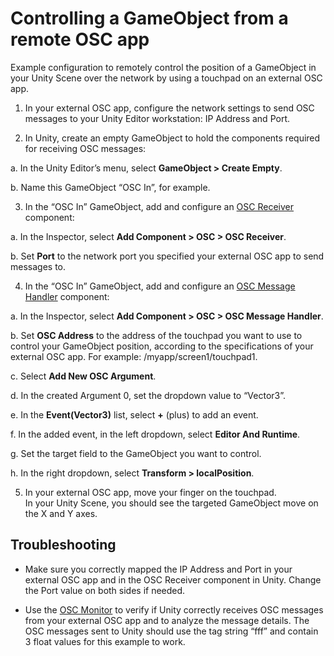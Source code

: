 # Controlling a GameObject from a remote OSC app

Example configuration to remotely control the position of a GameObject in your Unity Scene over the network by using a touchpad on an external OSC app.

1. In your external OSC app, configure the network settings to send OSC messages to your Unity Editor workstation: IP Address and Port.


2. In Unity, create an empty GameObject to hold the components required for receiving OSC messages:

  a. In the Unity Editor’s menu, select **GameObject \> Create Empty**.

  b. Name this GameObject “OSC In”, for example.


3. In the “OSC In” GameObject, add and configure an [OSC Receiver](ui-ref.md#osc-receiver) component:

  a. In the Inspector, select **Add Component \> OSC \> OSC Receiver**.

  b. Set **Port** to the network port you specified your external OSC app to send messages to.


4. In the “OSC In” GameObject, add and configure an [OSC Message Handler](ui-ref.md#osc-message-handler) component:

  a. In the Inspector, select **Add Component \> OSC \> OSC Message Handler**.

  b. Set **OSC Address** to the address of the touchpad you want to use to control your GameObject position, according to the specifications of your external OSC app. For example: /myapp/screen1/touchpad1.

  c. Select **Add New OSC Argument**.

  d. In the created Argument 0, set the dropdown value to “Vector3”.

  e. In the **Event(Vector3)** list, select **+** (plus) to add an event.

  f. In the added event, in the left dropdown, select **Editor And Runtime**.

  g. Set the target field to the GameObject you want to control.

  h. In the right dropdown, select **Transform \> localPosition**.


5. In your external OSC app, move your finger on the touchpad.  
   In your Unity Scene, you should see the targeted GameObject move on the X and Y axes.


## Troubleshooting

- Make sure you correctly mapped the IP Address and Port in your external OSC app and in the OSC Receiver component in Unity. Change the Port value on both sides if needed.

- Use the [OSC Monitor](ui-ref.md#osc-monitor) to verify if Unity correctly receives OSC messages from your external OSC app and to analyze the message details. The OSC messages sent to Unity should use the tag string “fff” and contain 3 float values for this example to work.
